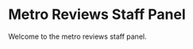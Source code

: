 # Metro Reviews Staff Panel

Welcome to the metro reviews staff panel. 

<div class="login" id="login" style="display: none">

## Login

You need to login to access this page

<button onclick="login()">Login</button>

</div>

<div class="login" id="logout" style="display: none">

<button onclick="$rump.clearState();window.location.reload()">Logout</button>

</div>

